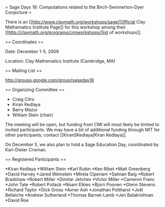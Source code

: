 = Sage Days 18: Computations related to the Birch-Swinnerton-Dyer Conjecture =

There is an [[http://www.claymath.org/workshops/sage/|Official Clay Mathematics Institute Page]] for this workshop among their [[http://claymath.org/programs/cmiworkshops/|list of workshops]].

== Coordinates ==
  
 Date: December 1-5, 2009

 Location: Clay Mathematics Institute (Cambridge, MA)

== Mailing List ==

 http://groups.google.com/group/sageday18


== Organizing Committee ==
 * Craig Citro
 * Kiran Kedlaya
 * Barry Mazur
 * William Stein (chair)

The meeting will be open, but funding from CMI will most likely be limited to invited participants. We may have a bit of additional funding through MIT for other participants; contact [[KiranSKedlaya|Kiran Kedlaya]].

On December 5, we also plan to hold a Sage Education Day, coordinated by Karl-Dieter Crisman.
 
== Registered Participants ==

  *Kiran Kedlaya
  *William Stein
  *Karl Rubin
  *Ken Ribet
  *Matt Greenberg
  *David Harvey
  *Jared Weinstein
  *Mirela Ciperiani
  *Salman Baig
  *Robert Bradshaw
  *Robert Miller
  *Dimitar Jetchev
  *Victor Miller
  *Cameron Franc
  *John Tate
  *Robert Pollack
  *Noam Elkies
  *Bjorn Poonen
  *Glenn Stevens
  *Richard Taylor
  *Dick Gross
  *Avner Ash
  *Jonathan Pottharst
  *Joël Bellaïche
  *Andrew Sutherland
  *Thomas Barnet-Lamb
  *Jen Balakrishnan
  *David Roe
